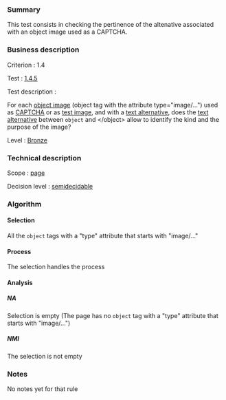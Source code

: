 ### Summary

This test consists in checking the pertinence of the altenative
associated with an object image used as a CAPTCHA.

### Business description

Criterion : 1.4

Test : [1.4.5](http://www.accessiweb.org/index.php/accessiweb-22-english-version.html#test-1-4-5)

Test description :

For each [object
image](http://www.braillenet.org/accessibilite/referentiel-aw21-en/glossaire.php#mImgObj)
(object tag with the attribute type="image/...") used as
[CAPTCHA](http://www.braillenet.org/accessibilite/referentiel-aw21-en/glossaire.php#mcaptcha)
or as [test
image](http://www.braillenet.org/accessibilite/referentiel-aw21-en/glossaire.php#mImgTest),
and with a [text
alternative](http://www.braillenet.org/accessibilite/referentiel-aw21-en/glossaire.php#mAltTexteImg),
does the [text
alternative](http://www.braillenet.org/accessibilite/referentiel-aw21-en/glossaire.php#mAltTexteImg)
between `object` and </object\> allow to identify the kind and the
purpose of the image?

Level : [Bronze](/en/category/rules-design/accessiweb-11/level/bronze)

### Technical description

Scope : [page](/en/category/rules-design/accessiweb-11/scope/page)

Decision level :
[semidecidable](/en/category/rules-design/accessiweb-11/decision-level/semidecidable)

### Algorithm

#### Selection

All the `object` tags with a "type" attribute that starts with
"image/..."

#### Process

The selection handles the process

#### Analysis

##### NA

Selection is empty (The page has no `object` tag with a "type"
attribute that starts with "image/...")

##### NMI

The selection is not empty

### Notes

No notes yet for that rule
